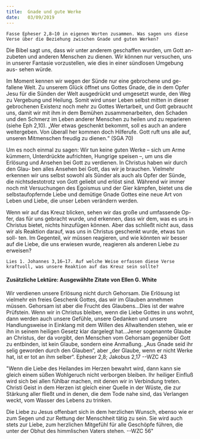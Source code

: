```yaml
---
title:  Gnade und gute Werke
date:   03/09/2019
---
```


`Fasse Epheser 2,8–10 in eigenen Worten zusammen. Was sagen uns diese Verse über die Beziehung zwischen Gnade und guten Werken?`

Die Bibel sagt uns, dass wir unter anderem geschaffen wurden, um Gott an- zubeten und anderen Menschen zu dienen. Wir können nur versuchen, uns in unserer Fantasie vorzustellen, wie dies in einer sündlosen Umgebung aus- sehen würde.

Im Moment kennen wir wegen der Sünde nur eine gebrochene und ge- fallene Welt. Zu unserem Glück öffnet uns Gottes Gnade, die in dem Opfer Jesu für die Sünden der Welt ausgedrückt und umgesetzt wurde, den Weg zu Vergebung und Heilung. Somit wird unser Leben selbst mitten in dieser gebrochenen Existenz noch mehr zu Gottes Wertarbeit, und Gott gebraucht uns, damit wir mit ihm in dem Bemühen zusammenarbeiten, den Schaden und den Schmerz im Leben anderer Menschen zu heilen und zu reparieren (siehe Eph 2,10). „Wer etwas geschenkt bekommt, soll es auch an andere weitergeben. Von überall her kommen doch Hilferufe. Gott ruft uns alle auf, unseren Mitmenschen freudig zu dienen.“ (SGA 70)

Um es noch einmal zu sagen: Wir tun keine guten Werke – sich um Arme kümmern, Unterdrückte aufrichten, Hungrige speisen –, um uns die Erlösung und Ansehen bei Gott zu verdienen. In Christus haben wir durch den Glau- ben alles Ansehen bei Gott, das wir je brauchen. Vielmehr erkennen wir uns selbst sowohl als Sünder als auch als Opfer der Sünde, die nichtsdestotrotz von Gott geliebt und erlöst sind. Während wir immer noch mit Versuchungen des Egoismus und der Gier kämpfen, bietet uns die selbstaufopfernde Liebe und demütige Gnade Gottes eine neue Art von Leben und Liebe, die unser Leben verändern werden.

Wenn wir auf das Kreuz blicken, sehen wir das große und umfassende Op- fer, das für uns gebracht wurde, und erkennen, dass wir dem, was es uns in Christus bietet, nichts hinzufügen können. Aber das schließt nicht aus, dass wir als Reaktion darauf, was uns in Christus geschenkt wurde, etwas tun soll- ten. Im Gegenteil, wir müssen reagieren, und wie könnten wir besser auf die Liebe, die uns erwiesen wurde, reagieren als anderen Liebe zu erweisen?

`Lies 1. Johannes 3,16–17. Auf welche Weise erfassen diese Verse kraftvoll, was unsere Reaktion auf das Kreuz sein sollte?`

#### Zusätzliche Lektüre: Ausgewählte Zitate von Ellen G. White

Wir verdienen unsere Erlösung nicht durch Gehorsam. Die Erlösung ist vielmehr ein freies Geschenk Gottes, das wir im Glauben annehmen müssen. Gehorsam ist aber die Frucht des Glaubens...Dies ist der wahre Prüfstein. Wenn wir in Christus bleiben, wenn die Liebe Gottes in uns wohnt, dann werden auch unsere Gefühle, unsere Gedanken und unsere Handlungsweise in Einklang mit dem Willen des Allwaltenden stehen, wie er ihn in seinem heiligen Gesetz klar dargelegt hat...Jener sogenannte Glaube an Christus, der da vorgibt, den Menschen vom Gehorsam gegenüber Gott zu entbinden, ist kein Glaube, sondern eine Anmaßung. „Aus Gnade seid ihr selig geworden durch den Glauben“, aber „der Glaube, wenn er nicht Werke hat, ist er tot an ihm selber“. Epheser 2,8; Jakobus 2,17 --WZC 43

"Wenn die Liebe des Heilandes im Herzen bewahrt wird, dann kann sie gleich einem süßen Wohlgeruch nicht verborgen bleiben. Ihr heiliger Einfluß wird sich bei allen fühlbar machen, mit denen wir in Verbindung treten. Christi Geist in dem Herzen ist gleich einer Quelle in der Wüste, die zur Stärkung aller fließt und in denen, die dem Tode nahe sind, das Verlangen weckt, vom Wasser des Lebens zu trinken. 

Die Liebe zu Jesus offenbart sich in dem herzlichen Wunsch, ebenso wie er zum Segen und zur Rettung der Menschheit tätig zu sein. Sie wird auch stets zur Liebe, zum herzlichen Mitgefühl für alle Geschöpfe führen, die unter der Obhut des himmlischen Vaters stehen. --WZC 56"